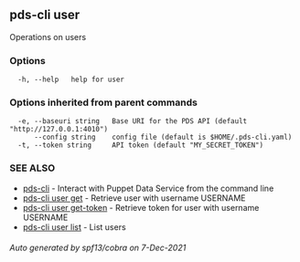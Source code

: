 ## pds-cli user

Operations on users

### Options

```
  -h, --help   help for user
```

### Options inherited from parent commands

```
  -e, --baseuri string   Base URI for the PDS API (default "http://127.0.0.1:4010")
      --config string    config file (default is $HOME/.pds-cli.yaml)
  -t, --token string     API token (default "MY_SECRET_TOKEN")
```

### SEE ALSO

* [pds-cli](pds-cli.md)	 - Interact with Puppet Data Service from the command line
* [pds-cli user get](pds-cli_user_get.md)	 - Retrieve user with username USERNAME
* [pds-cli user get-token](pds-cli_user_get-token.md)	 - Retrieve token for user with username USERNAME
* [pds-cli user list](pds-cli_user_list.md)	 - List users

###### Auto generated by spf13/cobra on 7-Dec-2021
